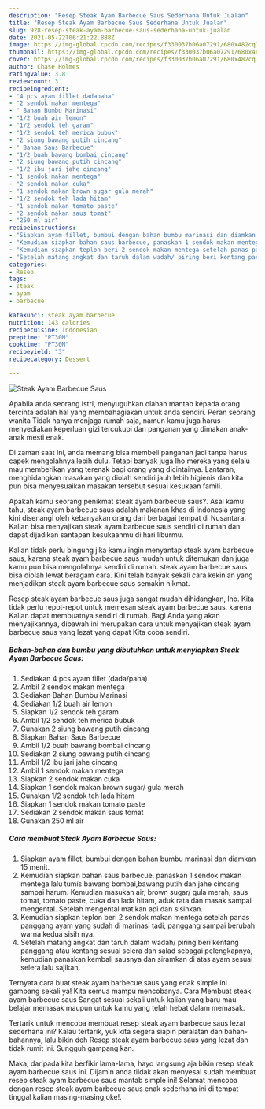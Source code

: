 ```yaml
---
description: "Resep Steak Ayam Barbecue Saus Sederhana Untuk Jualan"
title: "Resep Steak Ayam Barbecue Saus Sederhana Untuk Jualan"
slug: 928-resep-steak-ayam-barbecue-saus-sederhana-untuk-jualan
date: 2021-05-22T06:21:22.888Z
image: https://img-global.cpcdn.com/recipes/f330037b06a07291/680x482cq70/steak-ayam-barbecue-saus-foto-resep-utama.jpg
thumbnail: https://img-global.cpcdn.com/recipes/f330037b06a07291/680x482cq70/steak-ayam-barbecue-saus-foto-resep-utama.jpg
cover: https://img-global.cpcdn.com/recipes/f330037b06a07291/680x482cq70/steak-ayam-barbecue-saus-foto-resep-utama.jpg
author: Chase Holmes
ratingvalue: 3.8
reviewcount: 3
recipeingredient:
- "4 pcs ayam fillet dadapaha"
- "2 sendok makan mentega"
- " Bahan Bumbu Marinasi"
- "1/2 buah air lemon"
- "1/2 sendok teh garam"
- "1/2 sendok teh merica bubuk"
- "2 siung bawang putih cincang"
- " Bahan Saus Barbecue"
- "1/2 buah bawang bombai cincang"
- "2 siung bawang putih cincang"
- "1/2 ibu jari jahe cincang"
- "1 sendok makan mentega"
- "2 sendok makan cuka"
- "1 sendok makan brown sugar gula merah"
- "1/2 sendok teh lada hitam"
- "1 sendok makan tomato paste"
- "2 sendok makan saus tomat"
- "250 ml air"
recipeinstructions:
- "Siapkan ayam fillet, bumbui dengan bahan bumbu marinasi dan diamkan 15 menit."
- "Kemudian siapkan bahan saus barbecue, panaskan 1 sendok makan mentega lalu tumis bawang bombai,bawang putih dan jahe cincang sampai harum. Kemudian masukan air, brown sugar/ gula merah, saus tomat, tomato paste, cuka dan lada hitam, aduk rata dan masak sampai mengental. Setelah mengental matikan api dan sisihkan."
- "Kemudian siapkan teplon beri 2 sendok makan mentega setelah panas panggang ayam yang sudah di marinasi tadi, panggang sampai berubah warna kedua sisih nya."
- "Setelah matang angkat dan taruh dalam wadah/ piring beri kentang panggang atau kentang sesuai selera dan salad sebagai pelengkapnya, kemudian panaskan kembali sausnya dan siramkan di atas ayam sesuai selera lalu sajikan."
categories:
- Resep
tags:
- steak
- ayam
- barbecue

katakunci: steak ayam barbecue 
nutrition: 143 calories
recipecuisine: Indonesian
preptime: "PT30M"
cooktime: "PT30M"
recipeyield: "3"
recipecategory: Dessert

---
```



![Steak Ayam Barbecue Saus](https://img-global.cpcdn.com/recipes/f330037b06a07291/680x482cq70/steak-ayam-barbecue-saus-foto-resep-utama.jpg)

Apabila anda seorang istri, menyuguhkan olahan mantab kepada orang tercinta adalah hal yang membahagiakan untuk anda sendiri. Peran seorang  wanita Tidak hanya menjaga rumah saja, namun kamu juga harus menyediakan keperluan gizi tercukupi dan panganan yang dimakan anak-anak mesti enak.

Di zaman  saat ini, anda memang bisa membeli panganan jadi tanpa harus capek mengolahnya lebih dulu. Tetapi banyak juga lho mereka yang selalu mau memberikan yang terenak bagi orang yang dicintainya. Lantaran, menghidangkan masakan yang diolah sendiri jauh lebih higienis dan kita pun bisa menyesuaikan masakan tersebut sesuai kesukaan famili. 



Apakah kamu seorang penikmat steak ayam barbecue saus?. Asal kamu tahu, steak ayam barbecue saus adalah makanan khas di Indonesia yang kini disenangi oleh kebanyakan orang dari berbagai tempat di Nusantara. Kalian bisa menyajikan steak ayam barbecue saus sendiri di rumah dan dapat dijadikan santapan kesukaanmu di hari liburmu.

Kalian tidak perlu bingung jika kamu ingin menyantap steak ayam barbecue saus, karena steak ayam barbecue saus mudah untuk ditemukan dan juga kamu pun bisa mengolahnya sendiri di rumah. steak ayam barbecue saus bisa diolah lewat beragam cara. Kini telah banyak sekali cara kekinian yang menjadikan steak ayam barbecue saus semakin nikmat.

Resep steak ayam barbecue saus juga sangat mudah dihidangkan, lho. Kita tidak perlu repot-repot untuk memesan steak ayam barbecue saus, karena Kalian dapat membuatnya sendiri di rumah. Bagi Anda yang akan menyajikannya, dibawah ini merupakan cara untuk menyajikan steak ayam barbecue saus yang lezat yang dapat Kita coba sendiri.

<!--inarticleads1-->

##### Bahan-bahan dan bumbu yang dibutuhkan untuk menyiapkan Steak Ayam Barbecue Saus:

1. Sediakan 4 pcs ayam fillet (dada/paha)
1. Ambil 2 sendok makan mentega
1. Sediakan  Bahan Bumbu Marinasi
1. Sediakan 1/2 buah air lemon
1. Siapkan 1/2 sendok teh garam
1. Ambil 1/2 sendok teh merica bubuk
1. Gunakan 2 siung bawang putih cincang
1. Siapkan  Bahan Saus Barbecue
1. Ambil 1/2 buah bawang bombai cincang
1. Sediakan 2 siung bawang putih cincang
1. Ambil 1/2 ibu jari jahe cincang
1. Ambil 1 sendok makan mentega
1. Siapkan 2 sendok makan cuka
1. Siapkan 1 sendok makan brown sugar/ gula merah
1. Gunakan 1/2 sendok teh lada hitam
1. Siapkan 1 sendok makan tomato paste
1. Sediakan 2 sendok makan saus tomat
1. Gunakan 250 ml air




<!--inarticleads2-->

##### Cara membuat Steak Ayam Barbecue Saus:

1. Siapkan ayam fillet, bumbui dengan bahan bumbu marinasi dan diamkan 15 menit.
1. Kemudian siapkan bahan saus barbecue, panaskan 1 sendok makan mentega lalu tumis bawang bombai,bawang putih dan jahe cincang sampai harum. Kemudian masukan air, brown sugar/ gula merah, saus tomat, tomato paste, cuka dan lada hitam, aduk rata dan masak sampai mengental. Setelah mengental matikan api dan sisihkan.
1. Kemudian siapkan teplon beri 2 sendok makan mentega setelah panas panggang ayam yang sudah di marinasi tadi, panggang sampai berubah warna kedua sisih nya.
1. Setelah matang angkat dan taruh dalam wadah/ piring beri kentang panggang atau kentang sesuai selera dan salad sebagai pelengkapnya, kemudian panaskan kembali sausnya dan siramkan di atas ayam sesuai selera lalu sajikan.




Ternyata cara buat steak ayam barbecue saus yang enak simple ini gampang sekali ya! Kita semua mampu mencobanya. Cara Membuat steak ayam barbecue saus Sangat sesuai sekali untuk kalian yang baru mau belajar memasak maupun untuk kamu yang telah hebat dalam memasak.

Tertarik untuk mencoba membuat resep steak ayam barbecue saus lezat sederhana ini? Kalau tertarik, yuk kita segera siapin peralatan dan bahan-bahannya, lalu bikin deh Resep steak ayam barbecue saus yang lezat dan tidak rumit ini. Sungguh gampang kan. 

Maka, daripada kita berfikir lama-lama, hayo langsung aja bikin resep steak ayam barbecue saus ini. Dijamin anda tiidak akan menyesal sudah membuat resep steak ayam barbecue saus mantab simple ini! Selamat mencoba dengan resep steak ayam barbecue saus enak sederhana ini di tempat tinggal kalian masing-masing,oke!.

